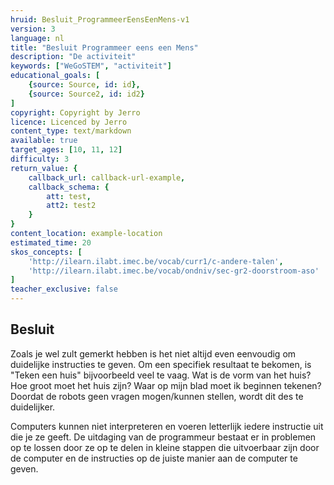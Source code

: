 ```yaml
---
hruid: Besluit_ProgrammeerEensEenMens-v1
version: 3
language: nl
title: "Besluit Programmeer eens een Mens"
description: "De activiteit"
keywords: ["WeGoSTEM", "activiteit"]
educational_goals: [
    {source: Source, id: id}, 
    {source: Source2, id: id2}
]
copyright: Copyright by Jerro
licence: Licenced by Jerro
content_type: text/markdown
available: true
target_ages: [10, 11, 12]
difficulty: 3
return_value: {
    callback_url: callback-url-example,
    callback_schema: {
        att: test,
        att2: test2
    }
}
content_location: example-location
estimated_time: 20
skos_concepts: [
    'http://ilearn.ilabt.imec.be/vocab/curr1/c-andere-talen', 
    'http://ilearn.ilabt.imec.be/vocab/ondniv/sec-gr2-doorstroom-aso'
]
teacher_exclusive: false
---
```


## Besluit

Zoals je wel zult gemerkt hebben is het niet altijd even eenvoudig om duidelijke instructies te geven. Om een specifiek resultaat te bekomen, is "Teken een huis" bijvoorbeeld veel te vaag. Wat is de vorm van het huis? Hoe groot moet het huis zijn? Waar op mijn blad moet ik beginnen tekenen? Doordat de robots geen vragen mogen/kunnen stellen, wordt dit des te duidelijker.

Computers kunnen niet interpreteren en voeren letterlijk iedere instructie uit die je ze geeft. De uitdaging van de programmeur bestaat er in problemen op te lossen door ze op te delen in kleine stappen die uitvoerbaar zijn door de computer en de instructies op de juiste manier aan de computer te geven.